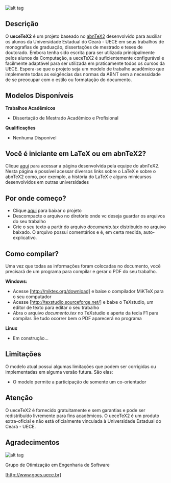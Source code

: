 ![alt tag](https://raw.githubusercontent.com/thiagodnf/uecetex2/master/figuras/uecetex2-logo.png)

## Descrição

O **ueceTeX2** é um projeto baseado no [abnTeX2] desenvolvido para auxiliar os alunos da Universidade Estadual do Ceará - UECE em seus trabalhos de monografias de graduação, dissertações de mestrado e teses de doutorado. Embora tenha sido escrita para ser utilizada principalmente pelos alunos da Computação, a ueceTeX2 é suficientemente configurável e facilmente adaptável para ser utilizada em praticamente todos os cursos da UECE. Espera-se que o projeto seja um modelo de trabalho acadêmico que implemente todas as exigências das normas da ABNT sem a necessidade de se preocupar com o estilo ou formatação do documento.

## Modelos Disponíveis

**Trabalhos Acadêmicos**

 - Dissertação de Mestrado Acadêmico e Profisional
 
**Qualificações**

 - Nenhuma Disponível

## Você é iniciante em LaTeX ou em abnTeX2?

Clique [aqui](https://code.google.com/p/abntex2/wiki/PorOndeComecar) para acessar a página desenvolvida pela equipe do abnTeX2. Nesta página é possível acessar diversos links sobre o LaTeX e sobre o abnTeX2 como, por exemplo, a história do LaTeX e alguns minicursos desenvolvidos em outras universidades

## Por onde começo?

 - Clique [aqui](https://github.com/thiagodnf/uecetex2/archive/master.zip) para baixar o projeto
 - Descompacte o arquivo no diretório onde vc deseja guardar os arquivos do seu trabalho
 - Crie o seu texto a partir do arquivo *documento.tex* distribuído no arquivo baixado. O arquivo possui comentários e é, em certa medida, auto-explicativo.
 
##  Como compilar?

Uma vez que todas as informações foram colocadas no documento, você precisará de um programa para compilar e gerar o PDF do seu trabalho.

**Windows:**
 - Acesse [http://miktex.org/download] e baixe o compilador MiKTeX para o seu computador
 - Acesse [http://texstudio.sourceforge.net/] e baixe o TeXstudio, um editor de texto para editar o seu trabalho
 - Abra o arquivo *documento.tex* no TeXstudio e aperte da tecla F1 para compilar. Se tudo ocorrer bem o PDF aparecerá no programa
 
**Linux**

 - Em construção...
 
##  Limitações
 
 O modelo atual possui algumas limitações que podem ser corrigidas ou implementadas em alguma versão futura. São elas:
 
  - O modelo permite a participação de somente um co-orientador

##  Atenção

O ueceTeX2 é fornecido gratuitamente e sem garantias e pode ser redistribuído livremente para fins acadêmicos. O ueceTeX2 é um produto extra-oficial e não está oficialmente vinculada à Universidade Estadual do Ceará - UECE.

## Agradecimentos

![alt tag](http://www.goes.uece.br/style/images/logo_goes.png)

Grupo de Otimização em Engenharia de Software

[http://www.goes.uece.br]

[Por Onde Comecar]:https://code.google.com/p/abntex2/wiki/PorOndeComecar
[http://www.goes.uece.br]:http://www.goes.uece.br
[abnTeX2]:https://code.google.com/p/abntex2/
[http://miktex.org/download]:http://miktex.org/download
[http://texstudio.sourceforge.net/]:http://texstudio.sourceforge.net/
